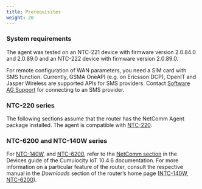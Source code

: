 ```yaml
---
title: Prerequisites
weight: 20
---
```


### <a name="sys-req"> System requirements

The agent was tested on an NTC-221 device with firmware version 2.0.84.0 and 2.0.89.0 and an NTC-222 device with firmware version 2.0.89.0.

For remote configuration of WAN parameters, you need a SIM card with SMS function. Currently, GSMA OneAPI (e.g. on Ericsson DCP), OpenIT and Jasper Wireless are supported APIs for SMS providers. Contact [Software AG Support](https://empower.softwareag.com/ContactSupport/) for connecting to an SMS provider.

### <a name="support-router"> NTC-220 series

The following sections assume that the router has the NetComm Agent package installed. The agent is compatible with [NTC-220](https://support.netcommwireless.com/products/NTC-220%20Series).

### NTC-6200 and NTC-140W series

For [NTC-140W](https://support.netcommwireless.com/products/NTC-140W%20Series), and [NTC-6200](https://support.netcommwireless.com/products/NTC-6200%20Series), refer to the [NetComm section](https://cumulocity.com/guides/10.4.6/devices/netcommwireless/) in the Devices guide of the Cumulocity IoT 10.4.6 documentation. For more information on a particular feature of the router, consult the respective manual in the *Downloads* section of the router’s home page ([NTC-140W](https://support.netcommwireless.com/products/NTC-140W-01), [NTC-6200](https://support.netcommwireless.com/products/NTC-6200-01)).
